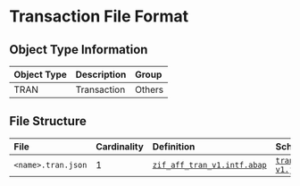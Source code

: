 # Transaction File Format

## Object Type Information

Object Type | Description | Group
:--- | :--- | :---
TRAN  | Transaction | Others

## File Structure

File | Cardinality | Definition | Schema | Example
:--- | :--- | :--- | :--- | :---
`<name>.tran.json` | 1 | [`zif_aff_tran_v1.intf.abap`](./type/zif_aff_tran_v1.intf.abap) | [`tran-v1.json`](./tran-v1.json) | [`se93_test_par.tran.json.tran.json`](./examples/se93_test_par.tran.json.tran.json)
